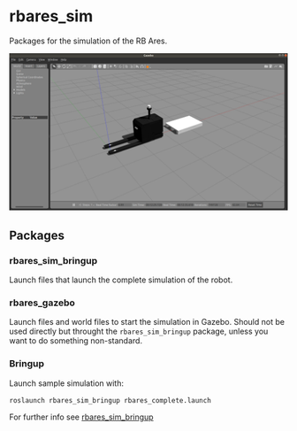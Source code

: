 # rbares_sim

Packages for the simulation of the RB Ares.

![RB-ARES Gazebo](assets/rbares_gazebo.png)

## Packages

### rbares_sim_bringup

Launch files that launch the complete simulation of the robot.

### rbares_gazebo

Launch files and world files to start the simulation in Gazebo. Should not be used directly but throught the `rbares_sim_bringup` package, unless you want to do something non-standard.

### Bringup

Launch sample simulation with:

```
roslaunch rbares_sim_bringup rbares_complete.launch
```

For further info see [rbares_sim_bringup](rbares_sim_bringup/README.md)
